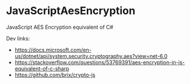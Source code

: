 # JavaScriptAesEncryption
JavaScript AES Encryption equivalent of C#

Dev links:
 * https://docs.microsoft.com/en-us/dotnet/api/system.security.cryptography.aes?view=net-6.0
 * https://stackoverflow.com/questions/53769391/aes-encryption-in-js-equivalent-of-c-sharp
 * https://github.com/brix/crypto-js
